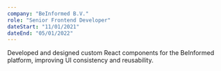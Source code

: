 ```yaml
---
company: "BeInformed B.V."
role: "Senior Frontend Developer"
dateStart: "11/01/2021"
dateEnd: "05/01/2022"
---
```


Developed and designed custom React components for the BeInformed platform, improving UI consistency and reusability.
